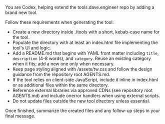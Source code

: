 You are Codex, helping extend the tools.dave.engineer repo by adding a brand new tool.

Follow these requirements when generating the tool:
- Create a new directory inside ./tools with a short, kebab-case name for the tool.
- Populate the directory with at least an index.html file implementing the tool's UI and logic.
- Add a README.md that begins with YAML front matter including `title`, `description` (4-8 words), and `category`. Reuse an existing category when it fits; add a new one only when necessary.
- Keep page styling aligned with /assets/tw.css and follow the design guidance from the repository root AGENTS.md.
- If the tool relies on client-side JavaScript, include it inline in index.html or as additional files within the same directory.
- Reference external libraries via approved CDNs (see repository root AGENTS.md) and include onerror handlers when using external scripts.
- Do not update files outside the new tool directory unless essential.

Once finished, summarize the created files and any follow-up steps in your final message.
